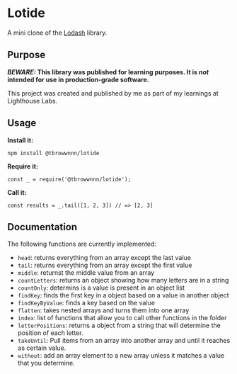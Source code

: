 # Lotide

A mini clone of the [Lodash](https://lodash.com) library.

## Purpose

**_BEWARE:_ This library was published for learning purposes. It is _not_ intended for use in production-grade software.**

This project was created and published by me as part of my learnings at Lighthouse Labs. 

## Usage

**Install it:**

`npm install @tbrowwnnn/lotide`

**Require it:**

`const _ = require('@tbrowwnnn/lotide');`

**Call it:**

`const results = _.tail([1, 2, 3]) // => [2, 3]`

## Documentation

The following functions are currently implemented:

* `head`: returns everything from an array except the last value
* `tail`: returns everything from an array except the first value
* `middle`: returnst the middle value from an array
* `countLetters`: returns an object showing how many letters are in a string
* `countOnly`: determins is a value is present in an object list
* `findKey`: finds the first key in a object based on a value in another object
* `findKeyByValue`: finds a key based on the value
* `flatten`: takes nested arrays and turns them into one array
* `index`: list of functions that allow you to call other functions in the folder
* `letterPositions`: returns a object from a string that will determine the position of each letter.
* `takeUntil`: Pull items from an array into another array and until it reaches as certain value.
* `without`: add an array element to a new array unless it matches a value that you determine.

